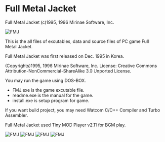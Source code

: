 # Full Metal Jacket
Full Metal Jacket (c)1995, 1996 Mirinae Software, Inc.

![FMJ](fullmetaljacket.jpg)

This is the all files of excutables, data and source files of PC game Full Metal Jacket.

Full Metal Jacket was first released on Dec. 1995 in Korea.

(Copyrights)1995, 1996 Mirinae Software, Inc. 
License: Creative Commons Attribution-NonCommercial-ShareAlike 3.0 Unported License.

You may run the game using DOS-BOX.

* FMJ.exe is the game excutable file. 
* readme.exe is the manual for the game. 
* install.exe is setup program for game.

If you want build project, you may need Watcom C/C++ Compiler and Turbo Assembler.

Full Metal Jacket used Tiny MOD Player v2.11 for BGM play.

![FMJ](fullmetaljacket-1.png) ![FMJ](fullmetaljacket-3.png) ![FMJ](fullmetaljacket-4.png) ![FMJ](fullmetaljacket-5.png)
